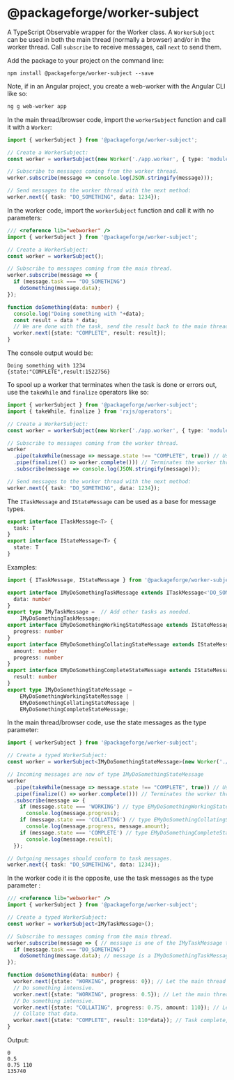 # @packageforge/worker-subject

A TypeScript Observable wrapper for the Worker class. A `WorkerSubject` can be used in both the main thread (normally a browser) and/or in the worker thread. Call `subscribe` to receive messages, call `next` to send them.

Add the package to your project on the command line:
```
npm install @packageforge/worker-subject --save
```

Note, if in an Angular project, you create a web-worker with the Angular CLI like so:
```typescript
ng g web-worker app
```

In the main thread/browser code, import the `workerSubject` function and call it with a `Worker`:
```typescript
import { workerSubject } from '@packageforge/worker-subject';

// Create a WorkerSubject:
const worker = workerSubject(new Worker('./app.worker', { type: 'module' }));

// Subscribe to messages coming from the worker thread.
worker.subscribe(message => console.log(JSON.stringify(message)));

// Send messages to the worker thread with the next method:
worker.next({ task: "DO_SOMETHING", data: 1234});
```

In the worker code, import the `workerSubject` function and call it with no parameters:
```typescript
/// <reference lib="webworker" />
import { workerSubject } from '@packageforge/worker-subject';

// Create a WorkerSubject:
const worker = workerSubject();

// Subscribe to messages coming from the main thread.
worker.subscribe(message => {
  if (message.task === "DO_SOMETHING")
    doSomething(message.data);
});

function doSomething(data: number) {
  console.log("Doing something with "+data);
  const result = data * data;
  // We are done with the task, send the result back to the main thread.
  worker.next({state: "COMPLETE", result: result});
}
```

The console output would be:
```
Doing something with 1234
{state:"COMPLETE",result:1522756}
```

To spool up a worker that terminates when the task is done or errors out, use the `takeWhile` and `finalize` operators like so:
```typescript
import { workerSubject } from '@packageforge/worker-subject';
import { takeWhile, finalize } from 'rxjs/operators';

// Create a WorkerSubject:
const worker = workerSubject(new Worker('./app.worker', { type: 'module' }));

// Subscribe to messages coming from the worker thread.
worker
  .pipe(takeWhile(message => message.state !== "COMPLETE", true)) // Use inclusive takeWhile.
  .pipe(finalize(() => worker.complete())) // Terminates the worker thread when done with task.
  .subscribe(message => console.log(JSON.stringify(message)));

// Send messages to the worker thread with the next method:
worker.next({ task: "DO_SOMETHING", data: 1234});
```


The `ITaskMessage` and `IStateMessage` can be used as a base for message types.
```typescript
export interface ITaskMessage<T> {
  task: T
}
export interface IStateMessage<T> {
  state: T
}
```

Examples:
```typescript
import { ITaskMessage, IStateMessage } from '@packageforge/worker-subject';

export interface IMyDoSomethingTaskMessage extends ITaskMessage<'DO_SOMETHING'> {
  data: number
}
export type IMyTaskMessage =  // Add other tasks as needed.
    IMyDoSomethingTaskMessage;
export interface EMyDoSomethingWorkingStateMessage extends IStateMessage<'WORKING'> {
  progress: number
}
export interface EMyDoSomethingCollatingStateMessage extends IStateMessage<'COLLATING'> {
  amount: number
  progress: number
}
export interface EMyDoSomethingCompleteStateMessage extends IStateMessage<'COMPLETE'> {
  result: number
}
export type IMyDoSomethingStateMessage = 
    EMyDoSomethingWorkingStateMessage | 
    EMyDoSomethingCollatingStateMessage |
    EMyDoSomethingCompleteStateMessage;
```



In the main thread/browser code, use the state messages as the type parameter:
```typescript
import { workerSubject } from '@packageforge/worker-subject';

// Create a typed WorkerSubject:
const worker = workerSubject<IMyDoSomethingStateMessage>(new Worker('./app.worker', { type: 'module' }));

// Incoming messages are now of type IMyDoSomethingStateMessage
worker
  .pipe(takeWhile(message => message.state !== "COMPLETE", true)) // Use inclusive takeWhile.
  .pipe(finalize(() => worker.complete())) // Terminates the worker thread when done with task.
  .subscribe(message => {
    if (message.state === 'WORKING') // type EMyDoSomethingWorkingStateMessage
      console.log(message.progress);
    if (message.state === 'COLLATING') // type EMyDoSomethingCollatingStateMessage
      console.log(message.progress, message.amount);
    if (message.state === 'COMPLETE') // type EMyDoSomethingCompleteStateMessage
      console.log(message.result);
  });

// Outgoing messages should conform to task messages.
worker.next({ task: "DO_SOMETHING", data: 1234});
```

In the worker code it is the opposite, use the task messages as the type parameter :
```typescript
/// <reference lib="webworker" />
import { workerSubject } from '@packageforge/worker-subject';

// Create a typed WorkerSubject:
const worker = workerSubject<IMyTaskMessage>();

// Subscribe to messages coming from the main thread.
worker.subscribe(message => { // message is one of the IMyTaskMessage types.
  if (message.task === "DO_SOMETHING")
    doSomething(message.data); // message is a IMyDoSomethingTaskMessage type.
});

function doSomething(data: number) {
  worker.next({state: "WORKING", progress: 0}); // Let the main thread know we are starting.
  // Do something intensive.
  worker.next({state: "WORKING", progress: 0.5}); // Let the main thread know we are half way done.
  // Do something intensive.
  worker.next({state: "COLLATING", progress: 0.75, amount: 110}); // Let the main thread know we are finishing up.
  // Collate that data.
  worker.next({state: "COMPLETE", result: 110*data}); // Task complete, send the results.
}
```

Output:
```
0
0.5
0.75 110
135740
```
